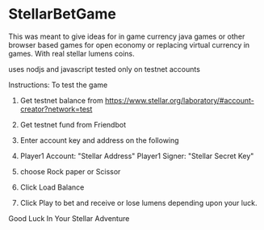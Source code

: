 ﻿# StellarBetGame
 
 This was meant to give ideas for in game currency java games or other browser based games for open economy or replacing virtual currency in games. With real stellar lumens coins. 
 
 

uses nodjs and javascript 
tested only on testnet accounts 


Instructions: To test the game

1. Get testnet balance from 
https://www.stellar.org/laboratory/#account-creator?network=test

2. Get testnet fund from Friendbot

3. Enter account key and address on the following

4. Player1 Account: "Stellar Address" 
   Player1 Signer: "Stellar Secret Key"

5. choose Rock paper or Scissor

6. Click Load Balance

7. Click Play to bet and receive or lose lumens depending upon your luck.


Good Luck In Your Stellar Adventure
